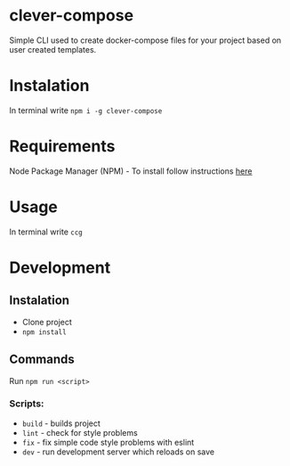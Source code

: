 # clever-compose
Simple CLI used to create docker-compose files for your project based on user created templates.

# Instalation

In terminal write `npm i -g clever-compose`

# Requirements

Node Package Manager (NPM) - To install follow instructions [here](https://nodejs.org/en/) 

# Usage

In terminal write `ccg`

# Development

## Instalation

* Clone project
* `npm install`

## Commands

Run `npm run <script>`

### Scripts:
* `build` - builds project
* `lint` - check for style problems
* `fix` - fix simple code style problems with eslint
* `dev` - run development server which reloads on save
